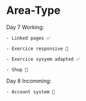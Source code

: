 # Area-Type

Day 7 Working:

    - Linked pages ✅
    
    - Exercice responsive 💭

    - Exercice sysyem adapted ✅

    - Shop 💭

Day 8 Incomming:

    - Account system 💭